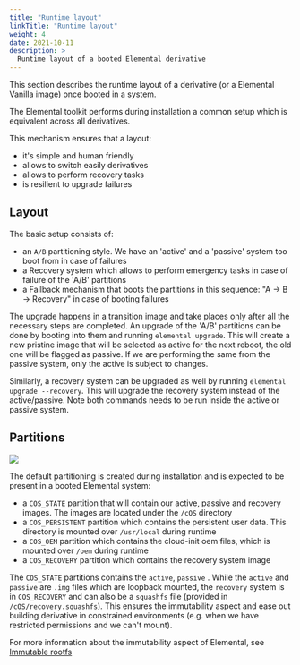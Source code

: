 ```yaml
---
title: "Runtime layout"
linkTitle: "Runtime layout"
weight: 4
date: 2021-10-11
description: >
  Runtime layout of a booted Elemental derivative
---
```


This section describes the runtime layout of a derivative (or a Elemental Vanilla image) once booted in a system.  

The Elemental toolkit performs during installation a common setup which is equivalent across all derivatives. 

This mechanism ensures that a layout:

- it's simple and human friendly
- allows to switch easily derivatives
- allows to perform recovery tasks
- is resilient to upgrade failures

## Layout

The basic setup consists of:

- an `A/B` partitioning style. We have an 'active' and a 'passive' system too boot from in case of failures
- a Recovery system which allows to perform emergency tasks in case of failure of the 'A/B' partitions
- a Fallback mechanism that boots the partitions in this sequence: "A -> B -> Recovery" in case of booting failures

The upgrade happens in a transition image and take places only after all the necessary steps are completed. An upgrade of the 'A/B' partitions can be done by booting into them and running `elemental upgrade`. This will create a new pristine image that will be selected as active for the next reboot, the old one will be flagged as passive. If we are performing the same from the passive system, only the active is subject to changes.

Similarly, a recovery system can be upgraded as well by running `elemental upgrade --recovery`. This will upgrade the recovery system instead of the active/passive. Note both commands needs to be run inside the active or passive system.

## Partitions

![](https://docs.google.com/drawings/d/e/2PACX-1vSP-Pz9l9hwYDeIlej7qXzzcMzGYBiKjyFpiYYKlbNR3H37n_R_c0eBNeYa3msouOupmDim3ZYYBSxS/pub?w=812&h=646)

The default partitioning is created during installation and is expected to be present in a booted Elemental system:

- a `COS_STATE` partition that will contain our active, passive and recovery images. The images are located under the `/cOS` directory
- a `COS_PERSISTENT` partition which contains the persistent user data. This directory is mounted over `/usr/local` during runtime
- a `COS_OEM` partition which contains the cloud-init oem files, which is mounted over `/oem` during runtime
- a `COS_RECOVERY` partition which contains the recovery system image

The `COS_STATE` partitions contains the `active`, `passive` . While the `active` and `passive` are `.img` files which are loopback mounted, the `recovery` system is in `COS_RECOVERY` and can also be a `squashfs` file (provided in `/cOS/recovery.squashfs`). This ensures the immutability aspect and ease out building derivative in constrained environments (e.g. when we have restricted permissions and we can't mount).

For more information about the immutability aspect of Elemental, see [Immutable rootfs](../immutable_rootfs)
